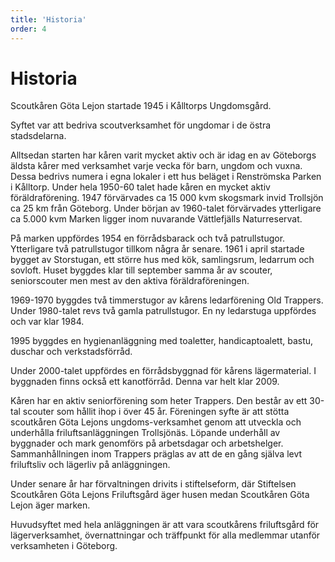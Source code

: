 ```yaml
---
title: 'Historia'
order: 4
---
```

# Historia
Scoutkåren Göta Lejon startade 1945 i Kålltorps Ungdomsgård.

Syftet var att bedriva scoutverksamhet för ungdomar i de östra stadsdelarna.

Alltsedan starten har kåren varit mycket aktiv och är idag en av Göteborgs äldsta kårer med verksamhet varje vecka för barn, ungdom och vuxna. Dessa bedrivs numera i egna lokaler i ett hus beläget i Renströmska Parken i Kålltorp. Under hela 1950-60 talet hade kåren en mycket aktiv föräldraförening.  1947 förvärvades ca 15 000 kvm skogsmark invid Trollsjön  ca 25 km från Göteborg. Under början av 1960-talet förvärvades ytterligare ca 5.000 kvm Marken ligger inom nuvarande Vättlefjälls Naturreservat.

På marken uppfördes 1954 en förrådsbarack och två patrullstugor. Ytterligare två patrullstugor tillkom några år senare. 1961 i april startade bygget av Storstugan, ett större hus med kök, samlingsrum, ledarrum och sovloft. Huset byggdes klar till september samma år av scouter, seniorscouter men mest av den aktiva föräldraföreningen.

1969-1970 byggdes två timmerstugor av kårens ledarförening Old Trappers. Under 1980-talet revs två gamla patrullstugor. En ny ledarstuga uppfördes och var klar 1984.

1995 byggdes en hygienanläggning med toaletter, handicaptoalett, bastu, duschar och  verkstadsförråd.

Under 2000-talet uppfördes en förrådsbyggnad för kårens lägermaterial. I byggnaden finns också ett kanotförråd. Denna var helt klar 2009.

Kåren har en aktiv seniorförening som heter Trappers. Den består av ett 30-tal scouter som  hållit ihop i över 45 år. Föreningen syfte är att stötta scoutkåren Göta Lejons ungdoms-verksamhet  genom att  utveckla och underhålla friluftsanläggningen Trollsjönäs. Löpande underhåll av byggnader och mark genomförs på arbetsdagar och arbetshelger. Sammanhållningen inom Trappers präglas av att de en gång själva levt friluftsliv och lägerliv på anläggningen.

Under senare år har förvaltningen drivits i stiftelseform, där Stiftelsen Scoutkåren Göta Lejons Friluftsgård äger husen medan Scoutkåren Göta Lejon äger marken.

Huvudsyftet med hela anläggningen är att vara scoutkårens friluftsgård för lägerverksamhet, övernattningar och träffpunkt för alla medlemmar utanför verksamheten i Göteborg.
